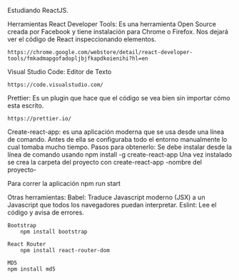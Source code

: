 Estudiando ReactJS.

Herramientas
React Developer Tools: Es una herramienta Open Source creada por Facebook y tiene instalación para Chrome o Firefox. Nos dejará ver el código de React inspeccionando elementos.

    https://chrome.google.com/webstore/detail/react-developer-tools/fmkadmapgofadopljbjfkapdkoienihi?hl=en

Visual Studio Code: Editor de Texto

    https://code.visualstudio.com/

Prettier: Es un plugin que hace que el código se vea bien sin importar cómo esta escrito.

    https://prettier.io/

Create-react-app: es una aplicación moderna que se usa desde una línea de comando. Antes de ella se                configuraba todo el entorno manualmente lo cual tomaba mucho tiempo.
    Pasos para obtenerlo:
    Se debe instalar desde la línea de comando usando
    npm install -g create-react-app
    Una vez instalado se crea la carpeta del proyecto con
    create-react-app -nombre del proyecto-

Para correr la aplicación
    npm run start

Otras herramientas:
    Babel: Traduce Javascript moderno (JSX) a un Javascript que todos los navegadores puedan interpretar.
    Eslint: Lee el código y avisa de errores.

    Bootstrap
        npm install bootstrap

    React Router
        npm install react-router-dom

    MD5
	npm install md5

